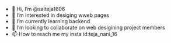 - 👋 Hi, I’m @saiteja1606
- 👀 I’m interested in desiging wweb pages
- 🌱 I’m currently learning  backend
- 💞️ I’m looking to collaborate on web desigining project members
- 📫 How to reach me   my insta id:teja_nani_16

<!---
saiteja1606/saiteja1606 is a ✨ special ✨ repository because its `README.md` (this file) appears on your GitHub profile.
You can click the Preview link to take a look at your changes.
--->
